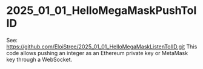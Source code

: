 # 2025_01_01_HelloMegaMaskPushToIID

See: https://github.com/EloiStree/2025_01_01_HelloMegaMaskListenToIID.git
This code allows pushing an integer as an Ethereum private key or MetaMask key through a WebSocket.
